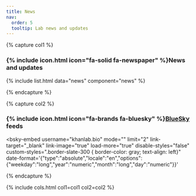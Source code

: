 ```yaml
---
title: News
nav:
  order: 5
  tooltip: Lab news and updates
---
```



{% capture col1 %}
###  {% include icon.html icon="fa-solid fa-newspaper" %}News and updates

{% include list.html data="news" component="news" %}

{% endcapture %}


{% capture col2 %}
###  {% include icon.html icon="fa-brands fa-bluesky" %}[BlueSky](https://bsky.app/profile/khanlab.bio) feeds

<div class="news-card" style="align: left">   
<script type="module" src="https://cdn.jsdelivr.net/npm/bsky-embed/dist/bsky-embed.es.js" async></script>

  <bsky-embed
    username="khanlab.bio"
    mode=""
    limit="2"
    link-target="_blank"
    link-image="true"
    load-more="true"
    disable-styles="false"
    custom-styles=".border-slate-300 { border-color: gray; text-align: left}"
    date-format='{"type":"absolute","locale":"en","options":{"weekday":"long","year":"numeric","month":"long","day":"numeric"}}'
  >
</bsky-embed>
</div>

{% endcapture %}


{% include cols.html col1=col1 col2=col2 %}



